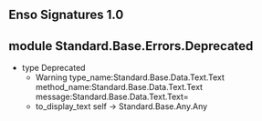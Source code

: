 ## Enso Signatures 1.0
## module Standard.Base.Errors.Deprecated
- type Deprecated
    - Warning type_name:Standard.Base.Data.Text.Text method_name:Standard.Base.Data.Text.Text message:Standard.Base.Data.Text.Text=
    - to_display_text self -> Standard.Base.Any.Any

